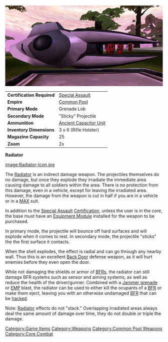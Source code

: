 ![](images/Radiator.jpg "Radiator.jpg")

|                            |                                                             |
| -------------------------- | ----------------------------------------------------------- |
| **Certification Required** | [Special Assault](Special_Assault "wikilink")               |
| **Empire**                 | [Common Pool](Common_Pool "wikilink")                       |
| **Primary Mode**           | Grenade Lob                                                 |
| **Secondary Mode**         | "Sticky" Projectile                                         |
| **Ammunition**             | [Ancient Capacitor Unit](Ancient_Capacitor_Unit "wikilink") |
| **Inventory Dimensions**   | 3 x 6 (Rifle Holster)                                       |
| **Magazine Capacity**      | 25                                                          |
| **Zoom**                   | 2x                                                          |

**Radiator**

[image:Radiator-Icon.jpg](image:Radiator-Icon.jpg "wikilink")

The [Radiator](Radiator "wikilink") is an indirect damage weapon. The
projectiles themselves do no damage, but once they explode they
irradiate the immediate area causing damage to all soldiers within the
area. There is no protection from this damage, even in a vehicle, except
for leaving the irradiated area. However, the damage from the weapon is
cut in half if you are in a vehicle or in a [MAX](MAX "wikilink") suit.

In addition to the [Special Assault](Special_Assault "wikilink")
[Certification](certifications "wikilink"), unless the user is in the
core, the base must have an [Equipment
Module](Equipment_Module "wikilink") installed for the weapon to be
purchased.

In primary mode, the projectile will bounce off hard surfaces and will
explode when it comes to rest. In secondary mode, the projectile
"sticks" the the first surface it contacts.

When the shell explodes, the effect is radial and can go through any
nearby wall. Thus this is an excellent [Back Door](Back_Door "wikilink")
defense weapon, as it will hurt enemies before they even open the door.

While not damaging the shields or armor of [BFRs](BFR "wikilink"), the
radiator can still damage BFR systems such as sensor and aiming systems,
as well as reduce the health of the driver/gunner. Combined with a
[Jammer grenade](Jammer_grenade "wikilink") or [EMP](EMP "wikilink")
blast, the radiator can be used to either kill the ocupants of a
[BFR](BFR "wikilink") or make them eject, leaving you with an otherwise
undamaged [BFR](BFR "wikilink") that can be [hacked](hack "wikilink").

Note: [Radiator](Radiator "wikilink") effects do not "stack."
Overlapping irradiated areas always deal the same amount of damage over
time, they do not double or triple the damage.

[Category:Game Items](Category:Game_Items "wikilink")
[Category:Weapons](Category:Weapons "wikilink") [Category:Common Pool
Weapons](Category:Common_Pool_Weapons "wikilink") [Category:Core
Combat](Category:Core_Combat "wikilink")
